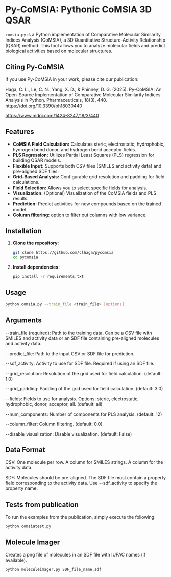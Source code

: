 # Py-CoMSIA: Pythonic CoMSIA 3D QSAR

`comsia.py` is a Python implementation of Comparative Molecular Similarity Indices Analysis (CoMSIA), a 3D Quantitative Structure-Activity Relationship (QSAR) method. This tool allows you to analyze molecular fields and predict biological activities based on molecular structures.

## Citing Py-CoMSIA

If you use Py-CoMSIA in your work, please cite our publication:

Haga, C. L., Le, C. N., Yang, X. D., & Phinney, D. G. (2025). Py-CoMSIA: An Open-Source Implementation of Comparative Molecular Similarity Indices Analysis in Python. Pharmaceuticals, 18(3), 440. https://doi.org/10.3390/ph18030440

https://www.mdpi.com/1424-8247/18/3/440

## Features

* **CoMSIA Field Calculation:** Calculates steric, electrostatic, hydrophobic, hydrogen bond donor, and hydrogen bond acceptor fields.
* **PLS Regression:** Utilizes Partial Least Squares (PLS) regression for building QSAR models.
* **Flexible Input:** Supports both CSV files (SMILES and activity data) and pre-aligned SDF files.
* **Grid-Based Analysis:** Configurable grid resolution and padding for field calculations.
* **Field Selection:** Allows you to select specific fields for analysis.
* **Visualization:** (Optional) Visualization of the CoMSIA fields and PLS results.
* **Prediction:** Predict activities for new compounds based on the trained model.
* **Column filtering:** option to filter out columns with low variance.

## Installation

1.  **Clone the repository:**

    ```bash
    git clone https://github.com/clhaga/pycomsia
    cd pycomsia
    ```

2.  **Install dependencies:**

    ```bash
    pip install -r requirements.txt 
    ```

## Usage

```bash
python comsia.py --train_file <train_file> [options]
```

## Arguments
--train_file (required): Path to the training data. Can be a CSV file with SMILES and activity data or an SDF file containing pre-aligned molecules and activity data.

--predict_file: Path to the input CSV or SDF file for prediction.

--sdf_activity: Activity to use for SDF file. Required if using an SDF file.

--grid_resolution: Resolution of the grid used for field calculation. (default: 1.0)

--grid_padding: Padding of the grid used for field calculation. (default: 3.0)

--fields: Fields to use for analysis. Options: steric, electrostatic, hydrophobic, donor, acceptor, all. (default: all)

--num_components: Number of components for PLS analysis. (default: 12)

--column_filter: Column filtering. (default: 0.0)

--disable_visualization: Disable visualization. (default: False)

## Data Format
CSV:
One molecule per row.
A column for SMILES strings.
A column for the activity data.

SDF:
Molecules should be pre-aligned.
The SDF file must contain a property field corresponding to the activity data.
Use --sdf_activity to specify the property name.

## Tests from publication

To run the examples from the publication, simply execute the following:

```bash
python comsiatest.py
```
## Molecule Imager

Creates a png file of molecules in an SDF file with IUPAC names (if available).

```bash
python moleculeimager.py SDF_file_name.sdf
```
